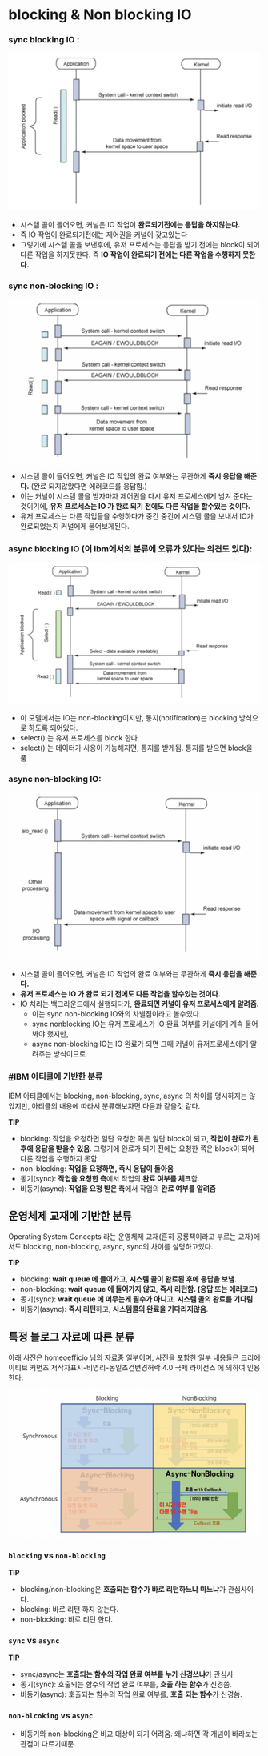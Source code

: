 # blocking & Non blocking IO

### **sync blocking IO :**

![image_1](./blocking/blocking_1.png)

- 시스템 콜이 들어오면, 커널은 IO 작업이 **완료되기전에는 응답을 하지않는다.**
- 즉 IO 작업이 완료되기전에는 제어권을 커널이 갖고있는다
- 그렇기에 시스템 콜을 보낸후에, 유저 프로세스는 응답을 받기 전에는 block이 되어 다른 작업을 하지못한다. 즉 **IO 작업이 완료되기 전에는 다른 작업을 수행하지 못한다.**

### **sync non-blocking IO :**

![image_2](./blocking/blocking_2.png)

- 시스템 콜이 들어오면, 커널은 IO 작업의 완료 여부와는 무관하게 **즉시 응답을 해준다.** (완료 되지않았다면 에러코드를 응답함.)
- 이는 커널이 시스템 콜을 받자마자 제어권을 다시 유저 프로세스에게 넘겨 준다는 것이기에, **유저 프로세스는 IO 가 완료 되기 전에도 다른 작업을 할수있는 것이다.**
- 유저 프로세스는 다른 작업들을 수행하다가 중간 중간에 시스템 콜을 보내서 IO가 완료되었는지 커널에게 물어보게된다.

### **async blocking IO (이 ibm에서의 분류에 오류가 있다는 의견도 있다):**

![image_3](./blocking/blocking_3.png)

- 이 모델에서는 IO는 non-blocking이지만, 통지(notification)는 blocking 방식으로 하도록 되어있다.
- select() 는 유저 프로세스를 block 한다.
- select() 는 데이터가 사용이 가능해지면, 통지를 받게됨. 통지를 받으면 block을 품

### **async non-blocking IO:**

![image_4](./blocking/blocking_4.png)

- 시스템 콜이 들어오면, 커널은 IO 작업의 완료 여부와는 무관하게 **즉시 응답을 해준다.**
- **유저 프로세스는 IO 가 완료 되기 전에도 다른 작업을 할수있는 것이다.**
- IO 처리는 백그라운드에서 실행되다가, **완료되면 커널이 유저 프로세스에게 알려줌**.
    - 이는 sync non-blocking IO와의 차별점이라고 볼수있다.
    - sync nonblocking IO는 유저 프로세스가 IO 완료 여부를 커널에게 계속 물어봐야 했지만,
    - async non-blocking IO는 IO 완료가 되면 그때 커널이 유저프로세스에게 알려주는 방식이므로

### **[#](https://limdongjin.github.io/concepts/blocking-non-blocking-io.html#ibm-%E1%84%8B%E1%85%A1%E1%84%90%E1%85%B5%E1%84%8F%E1%85%B3%E1%86%AF%E1%84%8B%E1%85%A6-%E1%84%80%E1%85%B5%E1%84%87%E1%85%A1%E1%86%AB%E1%84%92%E1%85%A1%E1%86%AB-%E1%84%87%E1%85%AE%E1%86%AB%E1%84%85%E1%85%B2)IBM 아티클에 기반한 분류**

IBM 아티클에서는 blocking, non-blocking, sync, async 의 차이를 명시하지는 않았지만, 아티클의 내용에 따라서 분류해보자면 다음과 같을것 같다.

**TIP**

- blocking: 작업을 요청하면 일단 요청한 쪽은 일단 block이 되고, **작업이 완료가 된후에 응답을 받을수 있음**. 그렇기에 완료가 되기 전에는 요청한 쪽은 block이 되어 다른 작업을 수행하지 못함.
- non-blocking: **작업을 요청하면, 즉시 응답이 돌아옴**
- 동기(sync): **작업을 요청한 측**에서 작업의 **완료 여부를 체크**함.
- 비동기(async): **작업을 요청 받은 측**에서 작업의 **완료 여부를 알려줌**

## **운영체제 교재에 기반한 분류**

Operating System Concepts 라는 운영체제 교재(흔히 공룡책이라고 부르는 교재)에서도 blocking, non-blocking, async, sync의 차이를 설명하고있다.

**TIP**

- blocking: **wait queue 에 들어가고**, **시스템 콜이 완료된 후에 응답을 보냄.**
- non-blocking: **wait queue 에 들어가지 않고**, **즉시 리턴함. (응답 또는 에러코드)**
- 동기(sync): **wait queue 에 머무는게 필수가 아니고**, **시스템 콜의 완료를 기다림.**
- 비동기(async): **즉시 리턴**하고, **시스템콜의 완료을 기다리지않음**.

## **특정 블로그 자료에 따른 분류**

아래 사진은 homeoefficio 님의 자료중 일부이며, 사진을 포함한 일부 내용들은 크리에이티브 커먼즈 저작자표시-비영리-동일조건변경허락 4.0 국제 라이선스 에 의하여 인용한다.

![image_5](./blocking/blocking_5.png)

### **`blocking` vs `non-blocking`**

**TIP**

- blocking/non-blocking은 **호출되는 함수가 바로 리턴하느냐 마느냐**가 관심사이다.
- blocking: 바로 리턴 하지 않는다.
- non-blocking: 바로 리턴 한다.

### **`sync` vs `async`**

**TIP**

- sync/async는 **호출되는 함수의 작업 완료 여부를 누가 신경쓰냐**가 관심사
- 동기(sync): 호출되는 함수의 작업 완료 여부를, **호출 하는 함수**가 신경씀.
- 비동기(async): 호출되는 함수의 작업 완료 여부를, **호출 되는 함수**가 신경씀.

### **`non-blcoking` vs `async`**

- 비동기와 non-blocking은 비교 대상이 되기 어려움. 왜냐하면 각 개념이 바라보는 관점이 다르기때문.